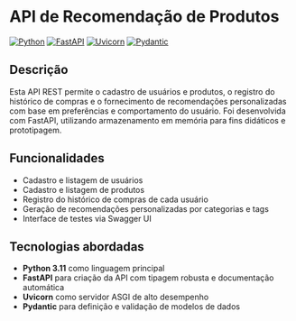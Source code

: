 # API de Recomendação de Produtos

[![Python](https://img.shields.io/badge/Python-Backend-blue?style=flat-square&logo=python)](https://www.python.org/)
[![FastAPI](https://img.shields.io/badge/FastAPI-Framework-teal?style=flat-square&logo=fastapi)](https://fastapi.tiangolo.com/)
[![Uvicorn](https://img.shields.io/badge/Uvicorn-ASGI-green?style=flat-square&logo=python)](https://www.uvicorn.org/)
[![Pydantic](https://img.shields.io/badge/Pydantic-Validation-orange?style=flat-square&logo=python)](https://docs.pydantic.dev/)

## Descrição

Esta API REST permite o cadastro de usuários e produtos, o registro do histórico de compras e o fornecimento de recomendações personalizadas com base em preferências e comportamento do usuário. Foi desenvolvida com FastAPI, utilizando armazenamento em memória para fins didáticos e prototipagem.

## Funcionalidades

- Cadastro e listagem de usuários
- Cadastro e listagem de produtos
- Registro do histórico de compras de cada usuário
- Geração de recomendações personalizadas por categorias e tags
- Interface de testes via Swagger UI

## Tecnologias abordadas

- **Python 3.11** como linguagem principal
- **FastAPI** para criação da API com tipagem robusta e documentação automática
- **Uvicorn** como servidor ASGI de alto desempenho
- **Pydantic** para definição e validação de modelos de dados
